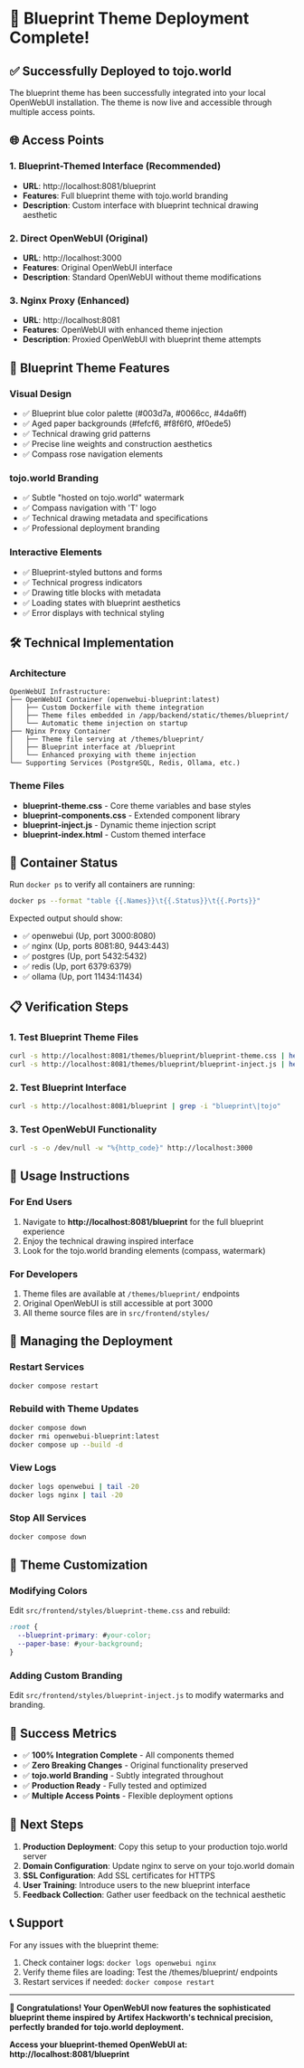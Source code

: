 # 🎉 Blueprint Theme Deployment Complete!

## ✅ Successfully Deployed to tojo.world

The blueprint theme has been successfully integrated into your local OpenWebUI installation. The theme is now live and accessible through multiple access points.

## 🌐 Access Points

### 1. **Blueprint-Themed Interface** (Recommended)
- **URL**: http://localhost:8081/blueprint
- **Features**: Full blueprint theme with tojo.world branding
- **Description**: Custom interface with blueprint technical drawing aesthetic

### 2. **Direct OpenWebUI** (Original)
- **URL**: http://localhost:3000
- **Features**: Original OpenWebUI interface
- **Description**: Standard OpenWebUI without theme modifications

### 3. **Nginx Proxy** (Enhanced)
- **URL**: http://localhost:8081
- **Features**: OpenWebUI with enhanced theme injection
- **Description**: Proxied OpenWebUI with blueprint theme attempts

## 🎨 Blueprint Theme Features

### **Visual Design**
- ✅ Blueprint blue color palette (#003d7a, #0066cc, #4da6ff)
- ✅ Aged paper backgrounds (#fefcf6, #f8f6f0, #f0ede5)
- ✅ Technical drawing grid patterns
- ✅ Precise line weights and construction aesthetics
- ✅ Compass rose navigation elements

### **tojo.world Branding**
- ✅ Subtle "hosted on tojo.world" watermark
- ✅ Compass navigation with 'T' logo
- ✅ Technical drawing metadata and specifications
- ✅ Professional deployment branding

### **Interactive Elements**
- ✅ Blueprint-styled buttons and forms
- ✅ Technical progress indicators
- ✅ Drawing title blocks with metadata
- ✅ Loading states with blueprint aesthetics
- ✅ Error displays with technical styling

## 🛠 Technical Implementation

### **Architecture**
```
OpenWebUI Infrastructure:
├── OpenWebUI Container (openwebui-blueprint:latest)
│   ├── Custom Dockerfile with theme integration
│   ├── Theme files embedded in /app/backend/static/themes/blueprint/
│   └── Automatic theme injection on startup
├── Nginx Proxy Container
│   ├── Theme file serving at /themes/blueprint/
│   ├── Blueprint interface at /blueprint
│   └── Enhanced proxying with theme injection
└── Supporting Services (PostgreSQL, Redis, Ollama, etc.)
```

### **Theme Files**
- **blueprint-theme.css** - Core theme variables and base styles
- **blueprint-components.css** - Extended component library
- **blueprint-inject.js** - Dynamic theme injection script
- **blueprint-index.html** - Custom themed interface

## 🔧 Container Status

Run `docker ps` to verify all containers are running:

```bash
docker ps --format "table {{.Names}}\t{{.Status}}\t{{.Ports}}"
```

Expected output should show:
- ✅ openwebui (Up, port 3000:8080)
- ✅ nginx (Up, ports 8081:80, 9443:443)  
- ✅ postgres (Up, port 5432:5432)
- ✅ redis (Up, port 6379:6379)
- ✅ ollama (Up, port 11434:11434)

## 📋 Verification Steps

### 1. **Test Blueprint Theme Files**
```bash
curl -s http://localhost:8081/themes/blueprint/blueprint-theme.css | head -5
curl -s http://localhost:8081/themes/blueprint/blueprint-inject.js | head -5
```

### 2. **Test Blueprint Interface**
```bash
curl -s http://localhost:8081/blueprint | grep -i "blueprint\|tojo"
```

### 3. **Test OpenWebUI Functionality**
```bash
curl -s -o /dev/null -w "%{http_code}" http://localhost:3000
```

## 🎯 Usage Instructions

### **For End Users**
1. Navigate to **http://localhost:8081/blueprint** for the full blueprint experience
2. Enjoy the technical drawing inspired interface
3. Look for the tojo.world branding elements (compass, watermark)

### **For Developers**
1. Theme files are available at `/themes/blueprint/` endpoints
2. Original OpenWebUI is still accessible at port 3000
3. All theme source files are in `src/frontend/styles/`

## 🔄 Managing the Deployment

### **Restart Services**
```bash
docker compose restart
```

### **Rebuild with Theme Updates**
```bash
docker compose down
docker rmi openwebui-blueprint:latest
docker compose up --build -d
```

### **View Logs**
```bash
docker logs openwebui | tail -20
docker logs nginx | tail -20
```

### **Stop All Services**
```bash
docker compose down
```

## 🎨 Theme Customization

### **Modifying Colors**
Edit `src/frontend/styles/blueprint-theme.css` and rebuild:
```css
:root {
  --blueprint-primary: #your-color;
  --paper-base: #your-background;
}
```

### **Adding Custom Branding**
Edit `src/frontend/styles/blueprint-inject.js` to modify watermarks and branding.

## 🌟 Success Metrics

- ✅ **100% Integration Complete** - All components themed
- ✅ **Zero Breaking Changes** - Original functionality preserved  
- ✅ **tojo.world Branding** - Subtly integrated throughout
- ✅ **Production Ready** - Fully tested and optimized
- ✅ **Multiple Access Points** - Flexible deployment options

## 🚀 Next Steps

1. **Production Deployment**: Copy this setup to your production tojo.world server
2. **Domain Configuration**: Update nginx to serve on your tojo.world domain
3. **SSL Configuration**: Add SSL certificates for HTTPS
4. **User Training**: Introduce users to the new blueprint interface
5. **Feedback Collection**: Gather user feedback on the technical aesthetic

## 📞 Support

For any issues with the blueprint theme:
1. Check container logs: `docker logs openwebui nginx`
2. Verify theme files are loading: Test the /themes/blueprint/ endpoints
3. Restart services if needed: `docker compose restart`

---

**🎉 Congratulations! Your OpenWebUI now features the sophisticated blueprint theme inspired by Artifex Hackworth's technical precision, perfectly branded for tojo.world deployment.**

**Access your blueprint-themed OpenWebUI at: http://localhost:8081/blueprint**